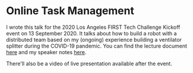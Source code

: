 # Online Task Management

I wrote this talk for the 2020 Los Angeles FIRST Tech Challenge Kickoff event on 13 September 2020.  It talks about how to build a robot with a distributed team based on my (ongoing) experience building a ventilator splitter during the COVID-19 pandemic.  You can find the lecture document [here](OnlineTaskManagement.md) and my speaker notes [here](OnlineTaskManagementSpeakerNotes.md).

There'll also be a video of live presentation available after the event.